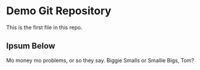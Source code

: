 # Demo Git Repository

This is the first file in this repo.

## Ipsum Below

Mo money mo problems, or so they say.
Biggie Smalls or Smallie Bigs, Tom?
